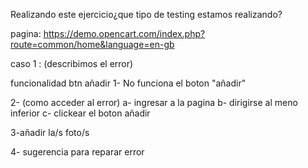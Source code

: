 

Realizando este ejercicio¿que tipo de testing estamos realizando?

pagina: https://demo.opencart.com/index.php?route=common/home&language=en-gb 


caso 1 : (describimos el error)

funcionalidad btn añadir
1- No funciona el boton "añadir"  

2-  (como acceder al error)
a- ingresar a la pagina
b- dirigirse al meno inferior
c- clickear el boton añadir

3-añadir la/s foto/s

4- sugerencia para reparar error

